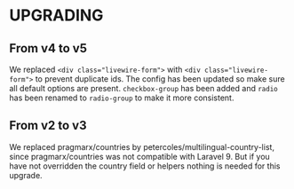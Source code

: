 # UPGRADING

## From v4 to v5

We replaced `<div class="livewire-form">` with `<div class="livewire-form">` to prevent duplicate ids. The config has been updated so make sure all default options are present. `checkbox-group` has been added and `radio` has been renamed to `radio-group` to make it more consistent.

## From v2 to v3

We replaced pragmarx/countries by petercoles/multilingual-country-list, since pragmarx/countries was not compatible with Laravel 9.
But if you have not overridden the country field or helpers nothing is needed for this upgrade.
